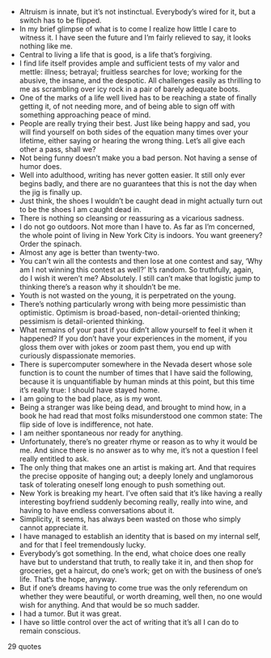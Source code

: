  - Altruism is innate, but it’s not instinctual. Everybody’s wired for it, but a switch has to be flipped.
 - In my brief glimpse of what is to come I realize how little I care to witness it. I have seen the future and I’m fairly relieved to say, it looks nothing like me.
 - Central to living a life that is good, is a life that’s forgiving.
 - I find life itself provides ample and sufficient tests of my valor and mettle: illness; betrayal; fruitless searches for love; working for the abusive, the insane, and the despotic. All challenges easily as thrilling to me as scrambling over icy rock in a pair of barely adequate boots.
 - One of the marks of a life well lived has to be reaching a state of finally getting it, of not needing more, and of being able to sign off with something approaching peace of mind.
 - People are really trying their best. Just like being happy and sad, you will find yourself on both sides of the equation many times over your lifetime, either saying or hearing the wrong thing. Let’s all give each other a pass, shall we?
 - Not being funny doesn’t make you a bad person. Not having a sense of humor does.
 - Well into adulthood, writing has never gotten easier. It still only ever begins badly, and there are no guarantees that this is not the day when the jig is finally up.
 - Just think, the shoes I wouldn’t be caught dead in might actually turn out to be the shoes I am caught dead in.
 - There is nothing so cleansing or reassuring as a vicarious sadness.
 - I do not go outdoors. Not more than I have to. As far as I’m concerned, the whole point of living in New York City is indoors. You want greenery? Order the spinach.
 - Almost any age is better than twenty-two.
 - You can’t win all the contests and then lose at one contest and say, ‘Why am I not winning this contest as well?’ It’s random. So truthfully, again, do I wish it weren’t me? Absolutely. I still can’t make that logistic jump to thinking there’s a reason why it shouldn’t be me.
 - Youth is not wasted on the young, it is perpetrated on the young.
 - There’s nothing particularly wrong with being more pessimistic than optimistic. Optimism is broad-based, non-detail-oriented thinking; pessimism is detail-oriented thinking.
 - What remains of your past if you didn’t allow yourself to feel it when it happened? If you don’t have your experiences in the moment, if you gloss them over with jokes or zoom past them, you end up with curiously dispassionate memories.
 - There is supercomputer somewhere in the Nevada desert whose sole function is to count the number of times that I have said the following, because it is unquantifiable by human minds at this point, but this time it’s really true: I should have stayed home.
 - I am going to the bad place, as is my wont.
 - Being a stranger was like being dead, and brought to mind how, in a book he had read that most folks misunderstood one common state: The flip side of love is indifference, not hate.
 - I am neither spontaneous nor ready for anything.
 - Unfortunately, there’s no greater rhyme or reason as to why it would be me. And since there is no answer as to why me, it’s not a question I feel really entitled to ask.
 - The only thing that makes one an artist is making art. And that requires the precise opposite of hanging out; a deeply lonely and unglamorous task of tolerating oneself long enough to push something out.
 - New York is breaking my heart. I’ve often said that it’s like having a really interesting boyfriend suddenly becoming really, really into wine, and having to have endless conversations about it.
 - Simplicity, it seems, has always been wasted on those who simply cannot appreciate it.
 - I have managed to establish an identity that is based on my internal self, and for that I feel tremendously lucky.
 - Everybody’s got something. In the end, what choice does one really have but to understand that truth, to really take it in, and then shop for groceries, get a haircut, do one’s work; get on with the business of one’s life. That’s the hope, anyway.
 - But if one’s dreams having to come true was the only referendum on whether they were beautiful, or worth dreaming, well then, no one would wish for anything. And that would be so much sadder.
 - I had a tumor. But it was great.
 - I have so little control over the act of writing that it’s all I can do to remain conscious.

29 quotes